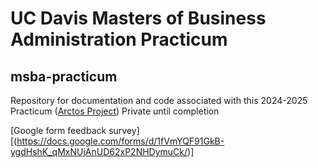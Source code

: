 # UC Davis Masters of Business Administration Practicum
## msba-practicum

Repository for documentation and code associated with this 2024-2025 Practicum
([Arctos Project](https://arctos.database.museum/project/10004571))
Private until completion


[Google form feedback survey] [(https://docs.google.com/forms/d/1fVmYQF91GkB-ygdHshK_qMxNUjAnUD62xP2NHDymuCk/)]
